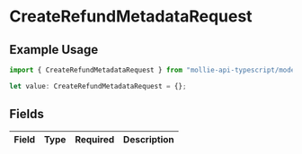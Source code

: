 # CreateRefundMetadataRequest

## Example Usage

```typescript
import { CreateRefundMetadataRequest } from "mollie-api-typescript/models/operations";

let value: CreateRefundMetadataRequest = {};
```

## Fields

| Field       | Type        | Required    | Description |
| ----------- | ----------- | ----------- | ----------- |